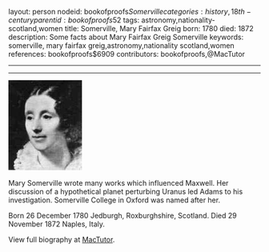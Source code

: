 layout: person
nodeid: bookofproofs$Somerville
categories: history,18th-century
parentid: bookofproofs$52
tags: astronomy,nationality-scotland,women
title: Somerville, Mary Fairfax Greig
born: 1780
died: 1872
description: Some facts about Mary Fairfax Greig Somerville
keywords: somerville, mary fairfax greig,astronomy,nationality scotland,women
references: bookofproofs$6909
contributors: bookofproofs,@MacTutor

---


---

![Somerville.jpg](https://github.com/bookofproofs/bookofproofs.github.io/blob/main/_sources/_assets/images/portraits/Somerville.jpg?raw=true)

Mary Somerville wrote many works which influenced Maxwell. Her discussion of a hypothetical planet perturbing Uranus led Adams to his investigation. Somerville College in Oxford was named after her.

Born 26 December 1780 Jedburgh, Roxburghshire, Scotland. Died 29 November 1872 Naples, Italy.


View full biography at [MacTutor](https://mathshistory.st-andrews.ac.uk/Biographies/Somerville/).